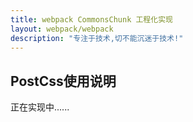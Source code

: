 ```yaml
---
title: webpack CommonsChunk 工程化实现
layout: webpack/webpack
description: "专注于技术,切不能沉迷于技术!"
---
```


## PostCss使用说明

正在实现中......